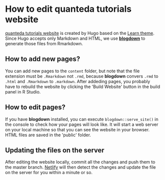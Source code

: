 # How to edit quanteda tutorials website

[quanteda tutorials website](https://quanteda-tutorials.netlify.com) is created by Hugo based on the [Learn theme](https://github.com/matcornic/hugo-theme-learn). Since Hugo accepts only Markdown and HTML, we use [**blogdown**](https://github.com/rstudio/blogdown) to generate those files from Rmarkdown. 

## How to add new pages?
You can add new pages to the `content` folder, but note that the file extension must be `.Rmarkdown` not `.rmd`, because 
**blogdown** convers `.rmd` to `.html` and `.Rmarkdown` to `.markdown`. After addeding pages, you probably have to rebuild the website by clicking the 'Build Website' button in the build panel in R Studio.

## How to edit pages?
If you have **blogdown** installed, you can execute `blogdown::serve_site()` in the console to check how your pages will look like. It will start a web server on your local machine so that you can see the website in your browser. HTML files are saved in the 'public' folder.

## Updating the files on the server
After editing the website locally, commit all the changes and push them to the master branch. [Netlify](https://www.netlify.com) will then detect the changes and update the file on the server for you within a minute or so.
